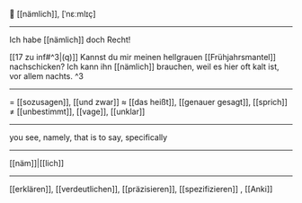 🔗 [[nämlich]], [ˈnɛːmlɪç]

---
Ich habe [[nämlich]] doch Recht!

[[17 zu inf#^3|(q)]] Kannst du mir meinen hellgrauen [[Frühjahrsmantel]] nachschicken? Ich kann ihn [[nämlich]] brauchen, weil es hier oft kalt ist, vor allem nachts. ^3

---
= [[sozusagen]], [[und zwar]]
≈ [[das heißt]], [[genauer gesagt]], [[sprich]]
≠ [[unbestimmt]], [[vage]], [[unklar]]

---
you see, namely, that is to say, specifically

---
[[näm]]|[[lich]]

---
[[erklären]], [[verdeutlichen]], [[präzisieren]], [[spezifizieren]]
, [[Anki]]